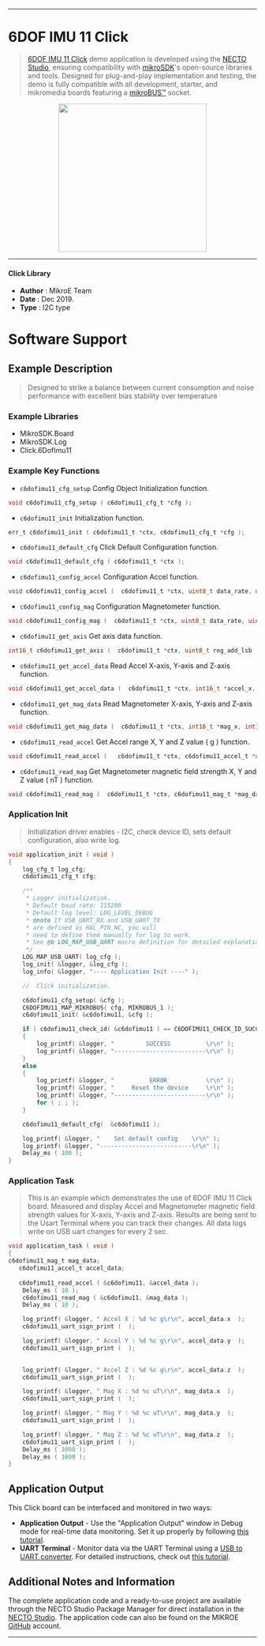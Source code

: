 
---
# 6DOF IMU 11 Click

> [6DOF IMU 11 Click](https://www.mikroe.com/?pid_product=MIKROE-3869) demo application is developed using
the [NECTO Studio](https://www.mikroe.com/necto), ensuring compatibility with [mikroSDK](https://www.mikroe.com/mikrosdk)'s
open-source libraries and tools. Designed for plug-and-play implementation and testing, the demo is fully compatible with
all development, starter, and mikromedia boards featuring a [mikroBUS&trade;](https://www.mikroe.com/mikrobus) socket.

<p align="center">
  <img src="https://www.mikroe.com/?pid_product=MIKROE-3869&image=1" height=300px>
</p>

---

#### Click Library

- **Author**        : MikroE Team
- **Date**          : Dec 2019.
- **Type**          : I2C type

# Software Support

## Example Description

> Designed to strike a balance between current consumption and noise performance with excellent bias stability over temperature

### Example Libraries

- MikroSDK.Board
- MikroSDK.Log
- Click.6DofImu11

### Example Key Functions

- `c6dofimu11_cfg_setup` Config Object Initialization function. 
```c
void c6dofimu11_cfg_setup ( c6dofimu11_cfg_t *cfg );
``` 
 
- `c6dofimu11_init` Initialization function. 
```c
err_t c6dofimu11_init ( c6dofimu11_t *ctx, c6dofimu11_cfg_t *cfg );
```

- `c6dofimu11_default_cfg` Click Default Configuration function. 
```c
void c6dofimu11_default_cfg ( c6dofimu11_t *ctx );
```

- `c6dofimu11_config_accel` Configuration Accel function. 
```c
void c6dofimu11_config_accel (  c6dofimu11_t *ctx, uint8_t data_rate, uint8_t data_range, uint8_t data_resolution  );
```

- `c6dofimu11_config_mag` Configuration Magnetometer function. 
```c
void c6dofimu11_config_mag (  c6dofimu11_t *ctx, uint8_t data_rate, uint8_t data_resolution  );
```

- `c6dofimu11_get_axis` Get axis data function. 
```c
int16_t c6dofimu11_get_axis (  c6dofimu11_t *ctx, uint8_t reg_add_lsb  );
```

- `c6dofimu11_get_accel_data` Read Accel X-axis, Y-axis and Z-axis function. 
```c
void c6dofimu11_get_accel_data (  c6dofimu11_t *ctx, int16_t *accel_x, int16_t *accel_y, int16_t *accel_z  );
```

- `c6dofimu11_get_mag_data` Read Magnetometer X-axis, Y-axis and Z-axis function. 
```c
void c6dofimu11_get_mag_data (  c6dofimu11_t *ctx, int16_t *mag_x, int16_t *mag_y, int16_t *mag_z  );
```

- `c6dofimu11_read_accel` Get Accel range X, Y and Z value ( g ) function. 
```c
void c6dofimu11_read_accel (   c6dofimu11_t *ctx, c6dofimu11_accel_t *accel_data  );
```

- `c6dofimu11_read_mag` Get Magnetometer magnetic field strength X, Y and Z value ( nT ) function. 
```c
void c6dofimu11_read_mag (  c6dofimu11_t *ctx, c6dofimu11_mag_t *mag_data  );
```

### Application Init

> Initialization driver enables - I2C, check device ID,
  sets default configuration, also write log.

```c
void application_init ( void )
{
    log_cfg_t log_cfg;
    c6dofimu11_cfg_t cfg;

    /** 
     * Logger initialization.
     * Default baud rate: 115200
     * Default log level: LOG_LEVEL_DEBUG
     * @note If USB_UART_RX and USB_UART_TX 
     * are defined as HAL_PIN_NC, you will 
     * need to define them manually for log to work. 
     * See @b LOG_MAP_USB_UART macro definition for detailed explanation.
     */
    LOG_MAP_USB_UART( log_cfg );
    log_init( &logger, &log_cfg );
    log_info( &logger, "---- Application Init ----" );

    //  Click initialization.

    c6dofimu11_cfg_setup( &cfg );
    C6DOFIMU11_MAP_MIKROBUS( cfg, MIKROBUS_1 );
    c6dofimu11_init( &c6dofimu11, &cfg );

    if ( c6dofimu11_check_id( &c6dofimu11 ) == C6DOFIMU11_CHECK_ID_SUCCESS )
    {
        log_printf( &logger, "         SUCCESS          \r\n" );
        log_printf( &logger, "--------------------------\r\n" );
    }
    else
    {
        log_printf( &logger, "          ERROR           \r\n" );
        log_printf( &logger, "     Reset the device     \r\n" );
        log_printf( &logger, "--------------------------\r\n" );
        for ( ; ; );
    }

    c6dofimu11_default_cfg(  &c6dofimu11 );

    log_printf( &logger, "    Set default config    \r\n" );
    log_printf( &logger, "--------------------------\r\n" );
    Delay_ms ( 100 );
}
```

### Application Task

> This is an example which demonstrates the use of 6DOF IMU 11 Click board.
> Measured and display Accel and Magnetometer magnetic field strength values for X-axis, Y-axis and Z-axis.
> Results are being sent to the Usart Terminal where you can track their changes.
> All data logs write on USB uart changes for every 2 sec. 

```c
void application_task ( void )
{
c6dofimu11_mag_t mag_data;
   c6dofimu11_accel_t accel_data;
   
   c6dofimu11_read_accel ( &c6dofimu11, &accel_data );
    Delay_ms ( 10 );
    c6dofimu11_read_mag ( &c6dofimu11, &mag_data );
    Delay_ms ( 10 );

    log_printf( &logger, " Accel X : %d %c g\r\n", accel_data.x  );
    c6dofimu11_uart_sign_print (  );

    log_printf( &logger, " Accel Y : %d %c g\r\n", accel_data.y  );
    c6dofimu11_uart_sign_print (  ); 

    
    log_printf( &logger, " Accel Z : %d %c g\r\n", accel_data.z  );
    c6dofimu11_uart_sign_print (  );

    log_printf( &logger, " Mag X : %d %c uT\r\n", mag_data.x  );
    c6dofimu11_uart_sign_print (  );

    log_printf( &logger, " Mag Y : %d %c uT\r\n", mag_data.y  );
    c6dofimu11_uart_sign_print (  );

    log_printf( &logger, " Mag Z : %d %c uT\r\n", mag_data.z  );
    c6dofimu11_uart_sign_print (  );
    Delay_ms ( 1000 );
    Delay_ms ( 1000 );
}
```

## Application Output

This Click board can be interfaced and monitored in two ways:
- **Application Output** - Use the "Application Output" window in Debug mode for real-time data monitoring.
Set it up properly by following [this tutorial](https://www.youtube.com/watch?v=ta5yyk1Woy4).
- **UART Terminal** - Monitor data via the UART Terminal using
a [USB to UART converter](https://www.mikroe.com/click/interface/usb?interface*=uart,uart). For detailed instructions,
check out [this tutorial](https://help.mikroe.com/necto/v2/Getting%20Started/Tools/UARTTerminalTool).

## Additional Notes and Information

The complete application code and a ready-to-use project are available through the NECTO Studio Package Manager for 
direct installation in the [NECTO Studio](https://www.mikroe.com/necto). The application code can also be found on
the MIKROE [GitHub](https://github.com/MikroElektronika/mikrosdk_click_v2) account.

---
